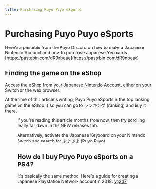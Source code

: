 ```yaml
---
title: Purchasing Puyo Puyo eSports
---
```


# Purchasing Puyo Puyo eSports
Here's a pastebin from the Puyo Discord on how to make a Japanese Nintendo Account and how to purchase Japanese Yen cards [https://pastebin.com/dR9nbeae](https://pastebin.com/dR9nbeae)

## Finding the game on the eShop
Access the eShop from your Japanese Nintendo Account, either on your Switch or the web browser.

At the time of this article's writing, Puyo Puyo eSports is the top ranking game on the eShop :) so you can go to ランキング (ranking) and buy it there.

<Figure :imgUrl="'/img/esports/purchasing.jpg'" />


If you're reading this article months from now, then try scrolling really far down in the NEW releases tab.

Alternatively, activate the Japanese Keyboard on your Nintendo Switch and search for ぷよぷよ (Puyo Puyo)

## How do I buy Puyo Puyo eSports on a PS4?
It's basically the same method. Here's a guide for creating a Japanese Playstation Network account in 2018: [vg247](https://www.vg247.com/2018/09/11/how-to-create-a-japanese-psn-account-japan-exclusive-ps4-demos-themes-games/)